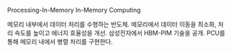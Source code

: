 Processing-In-Memory
In-Memory Computing

메모리 내부에서 데이터 처리를 수행하는 반도체. 메모리에서 데이터 이동을 최소화, 처리 속도를 높이고 에너지 효율성을 개선.
삼성전자에서 HBM-PIM 기술을 공개. PCU를 통해  메모리 내에서 병렬 처리를 구현한다.